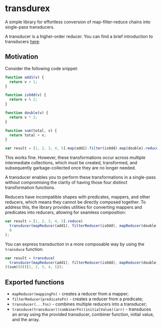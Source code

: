 # transdurex

A simple library for effortless conversion of map-filter-reduce chains into single-pass transducers.

A transducer is a higher-order reducer. You can find a brief introduction to transducers [here](https://clojure.org/reference/transducers).

## Motivation

Consider the following code snippet:

```javascript
function add1(v) {
  return v + 1;
}

function isOdd(v) {
  return v % 2;
}

function double(v) {
  return v * 2;
}

function sum(total, v) {
  return total + v;
}

var result = [1, 2, 3, 4, 5].map(add1).filter(isOdd).map(double).reduce(sum, 0);
```

This works fine. However, these transformations occur across multiple intermediate collections, which must be created, transformed, and subsequently garbage-collected once they are no longer needed.

A transducer enables you to perform these transformations in a single-pass without compromising the clarity of having those four distinct transformation functions.

Reducers have incompatible shapes with predicates, mappers, and other reducers, which means they cannot be directly composed together. To address this, the library provides utilities for converting mappers and predicates into reducers, allowing for seamless composition:

```javascript
var result = [1, 2, 3, 4, 5].reduce(
  transducer(mapReducer(add1), filterReducer(isOdd), mapReducer(double))(sum),
  0
);
```

You can express transduction in a more composable way by using the `transduce` function:

```javascript
var result = transduce(
  transducer(mapReducer(add1), filterReducer(isOdd), mapReducer(double))
)(sum)(0)([1, 2, 3, 4, 5]);
```

## Exported functions

- `mapReducer(mappingFn)` - creates a reducer from a mapper;
- `filterReducer(predicateFn)` - creates a reducer from a predicate;
- `transducer(...fns)` - combines multiple reducers into a transducer;
- `transduce(transducer)(combinerFn)(initialValue)(arr)` - transduces an array using the provided transducer, combiner function, initial value, and the array.
